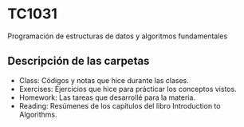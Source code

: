 # TC1031
Programación de estructuras de datos y algoritmos fundamentales
## Descripción de las carpetas
- Class: Códigos y notas que hice durante las clases.
- Exercises: Ejercicios que hice para prácticar los conceptos vistos.
- Homework: Las tareas que desarrollé para la materia. 
- Reading: Resúmenes de los capítulos del libro Introduction to Algorithms. 
